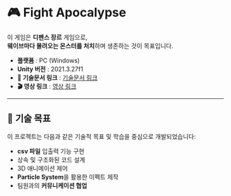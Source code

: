 # 🎮 Fight Apocalypse

이 게임은 **디펜스 장르** 게임으로,  
**웨이브마다 몰려오는 몬스터를 처치**하며 생존하는 것이 목표입니다.

- **플랫폼** : PC (Windows)
- **Unity 버전** : 2021.3.27f1
- **📄 기술문서 링크** : [기술문서 링크](https://drive.google.com/drive/folders/1gcQ5xP3MlVEgDHBIyB4wQR_PSS4JhcN1?hl=ko)
- **🎬 영상 링크** : [영상 링크](https://www.youtube.com/watch?v=C0KvlsVkRjY)
---

## 🎯 기술 목표

이 프로젝트는 다음과 같은 기술적 목표 및 학습을 중심으로 개발되었습니다:

- **csv 파일** 입출력 기능 구현
- 상속 및 구조화된 코드 설계
- 3D 애니메이션 제어
- **Particle System**을 활용한 이펙트 제작
- 팀원과의 **커뮤니케이션 협업**
